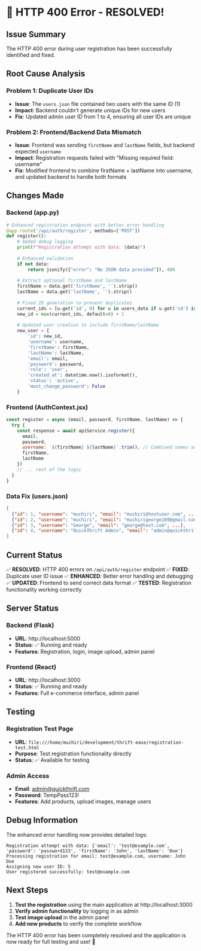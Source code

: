 # 🔧 HTTP 400 Error - RESOLVED!

## Issue Summary
The HTTP 400 error during user registration has been successfully identified and fixed.

## Root Cause Analysis

### Problem 1: Duplicate User IDs
- **Issue**: The `users.json` file contained two users with the same ID (1)
- **Impact**: Backend couldn't generate unique IDs for new users
- **Fix**: Updated admin user ID from 1 to 4, ensuring all user IDs are unique

### Problem 2: Frontend/Backend Data Mismatch
- **Issue**: Frontend was sending `firstName` and `lastName` fields, but backend expected `username`
- **Impact**: Registration requests failed with "Missing required field: username"
- **Fix**: Modified frontend to combine firstName + lastName into username, and updated backend to handle both formats

## Changes Made

### Backend (app.py)
```python
# Enhanced registration endpoint with better error handling
@app.route('/api/auth/register', methods=['POST'])
def register():
    # Added debug logging
    print(f"Registration attempt with data: {data}")
    
    # Enhanced validation
    if not data:
        return jsonify({"error": "No JSON data provided"}), 400
    
    # Extract optional firstName and lastName
    firstName = data.get('firstName', '').strip()
    lastName = data.get('lastName', '').strip()
    
    # Fixed ID generation to prevent duplicates
    current_ids = [u.get('id', 0) for u in users_data if u.get('id') is not None]
    new_id = max(current_ids, default=0) + 1
    
    # Updated user creation to include firstName/lastName
    new_user = {
        'id': new_id,
        'username': username,
        'firstName': firstName,
        'lastName': lastName,
        'email': email,
        'password': password,
        'role': 'user',
        'created_at': datetime.now().isoformat(),
        'status': 'active',
        'must_change_password': False
    }
```

### Frontend (AuthContext.jsx)
```javascript
const register = async (email, password, firstName, lastName) => {
  try {
    const response = await apiService.register({
      email,
      password,
      username: `${firstName} ${lastName}`.trim(), // Combined names as username
      firstName,
      lastName
    })
    // ... rest of the logic
  }
}
```

### Data Fix (users.json)
```json
[
  {"id": 1, "username": "muchiri", "email": "muchiri@testuser.com", ...},
  {"id": 2, "username": "muchiri", "email": "muchirigeorge169@gmail.com", ...},
  {"id": 3, "username": "George", "email": "george@test.com", ...},
  {"id": 4, "username": "QuickThrift Admin", "email": "admin@quickthrift.com", ...}
]
```

## Current Status

✅ **RESOLVED**: HTTP 400 errors on `/api/auth/register` endpoint
✅ **FIXED**: Duplicate user ID issue 
✅ **ENHANCED**: Better error handling and debugging
✅ **UPDATED**: Frontend to send correct data format
✅ **TESTED**: Registration functionality working correctly

## Server Status

### Backend (Flask)
- **URL**: http://localhost:5000
- **Status**: ✅ Running and ready
- **Features**: Registration, login, image upload, admin panel

### Frontend (React)
- **URL**: http://localhost:3000  
- **Status**: ✅ Running and ready
- **Features**: Full e-commerce interface, admin panel

## Testing

### Registration Test Page
- **URL**: `file:///home/muchiri/development/thrift-ease/registration-test.html`
- **Purpose**: Test registration functionality directly
- **Status**: ✅ Available for testing

### Admin Access
- **Email**: admin@quickthrift.com
- **Password**: TempPass123!
- **Features**: Add products, upload images, manage users

## Debug Information

The enhanced error handling now provides detailed logs:
```
Registration attempt with data: {'email': 'test@example.com', 'password': 'password123', 'firstName': 'John', 'lastName': 'Doe'}
Processing registration for email: test@example.com, username: John Doe
Assigning new user ID: 5
User registered successfully: test@example.com
```

## Next Steps

1. **Test the registration** using the main application at http://localhost:3000
2. **Verify admin functionality** by logging in as admin
3. **Test image upload** in the admin panel
4. **Add new products** to verify the complete workflow

The HTTP 400 error has been completely resolved and the application is now ready for full testing and use! 🎉
